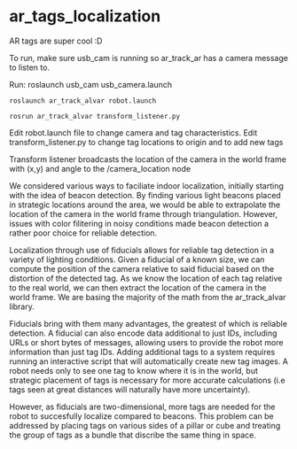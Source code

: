 # ar_tags_localization
AR tags are super cool :D

To run, make sure usb_cam is running so ar_track_ar has a camera message to listen to.

Run:
	roslaunch usb_cam usb_camera.launch

    roslaunch ar_track_alvar robot.launch

    rosrun ar_track_alvar transform_listener.py

Edit robot.launch file to change camera and tag characteristics.
Edit transform_listener.py to change tag locations to origin and to add new tags

Transform listener broadcasts the location of the camera in the world frame with
(x,y) and angle to the /camera_location node

We considered various ways to faciliate indoor localization, initially starting with the idea of beacon detection. By finding various light beacons placed in strategic locations around the area, we would be able to extrapolate the location of the camera in the world frame through triangulation. However, issues with color filitering in noisy conditions made beacon detection a rather poor choice for reliable detection.

Localization through use of fiducials allows for reliable tag detection in a variety of lighting conditions. Given a fiducial of a known size, we can compute the position of the camera relative to said fiducial based on the distortion of the detected tag. As we know the location of each tag relative to the real world, we can then extract the location of the camera in the world frame. We are basing the majority of the math from the ar_track_alvar library.

Fiducials bring with them many advantages, the greatest of which is reliable detection. A fiducial can also encode data additional to just IDs, including URLs or short bytes of messages, allowing users to provide the robot more information than just tag IDs. Adding additional tags to a system requires running an interactive script that will automatically create new tag images. A robot needs only to see one tag to know where it is in the world, but strategic placement of tags is necessary for more accurate calculations (i.e tags seen at great distances will naturally have more uncertainty).

However, as fiducials are two-dimensional, more tags are needed for the robot to succesfully localize compared to beacons. This problem can be addressed by placing tags on various sides of a pillar or cube and treating the group of tags as a bundle that discribe the same thing in space.
